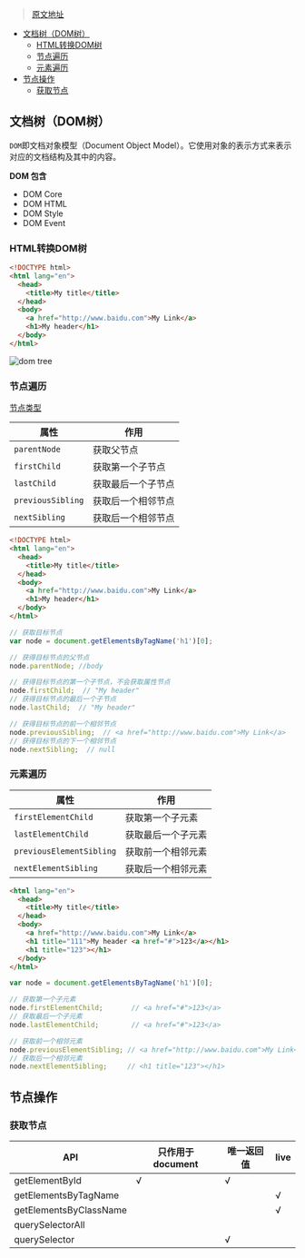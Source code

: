 >[原文地址](https://github.com/hua03/blog/blob/master/blog/笔记/JavaScript之Dom对象.md)

<!-- TOC depthFrom:2 -->

- [文档树（DOM树）](#文档树dom树)
  - [HTML转换DOM树](#html转换dom树)
  - [节点遍历](#节点遍历)
  - [元素遍历](#元素遍历)
- [节点操作](#节点操作)
  - [获取节点](#获取节点)

<!-- /TOC -->

## 文档树（DOM树）

`DOM`即文档对象模型（Document Object Model）。它使用对象的表示方式来表示对应的文档结构及其中的内容。

**DOM 包含**

- DOM Core
- DOM HTML
- DOM Style
- DOM Event

### HTML转换DOM树

```html
<!DOCTYPE html>
<html lang="en">
  <head>
    <title>My title</title>
  </head>
  <body>
    <a href="http://www.baidu.com">My Link</a>
    <h1>My header</h1>
  </body>
</html>
```

![dom tree](http://opd59bmxu.bkt.clouddn.com/2017121022295.png)

### 节点遍历

[节点类型](https://developer.mozilla.org/zh-CN/docs/Web/API/Node/nodeType)

|       属性        |        作用        |
| ----------------- | ------------------ |
| `parentNode`      | 获取父节点         |
| `firstChild`      | 获取第一个子节点   |
| `lastChild`       | 获取最后一个子节点 |
| `previousSibling` | 获取后一个相邻节点 |
| `nextSibling`     | 获取后一个相邻节点 |


```html
<!DOCTYPE html>
<html lang="en">
  <head>
    <title>My title</title>
  </head>
  <body>
    <a href="http://www.baidu.com">My Link</a>
    <h1>My header</h1>
  </body>
</html>
```


```javascript
// 获取目标节点
var node = document.getElementsByTagName('h1')[0];

// 获得目标节点的父节点
node.parentNode; //body

// 获得目标节点的第一个子节点，不会获取属性节点
node.firstChild;  // "My header" 
// 获得目标节点的最后一个子节点
node.lastChild;  // "My header"

// 获得目标节点的前一个相邻节点
node.previousSibling;  // <a href="http://www.baidu.com">My Link</a>
// 获得目标节点的下一个相邻节点
node.nextSibling;  // null
```


### 元素遍历

|           属性           |        作用        |
| ------------------------ | ------------------ |
| `firstElementChild`      | 获取第一个子元素   |
| `lastElementChild`       | 获取最后一个子元素 |
| `previousElementSibling` | 获取前一个相邻元素 |
| `nextElementSibling`     | 获取后一个相邻元素 |


```html
<html lang="en">
  <head>
    <title>My title</title>
  </head>
  <body>
    <a href="http://www.baidu.com">My Link</a>
    <h1 title="111">My header <a href="#">123</a></h1>
    <h1 title="123"></h1>
  </body>
</html>
```

```javascript
var node = document.getElementsByTagName('h1')[0];

// 获取第一个子元素
node.firstElementChild;       // <a href="#">123</a>
// 获取最后一个子元素
node.lastElementChild;        // <a href="#">123</a>

// 获取前一个相邻元素
node.previousElementSibling; // <a href="http://www.baidu.com">My Link</a>
// 获取后一个相邻元素
node.nextElementSibling;     // <h1 title="123"></h1>
```

## 节点操作

### 获取节点

|          API           | 只作用于 document | 唯一返回值 | live |
| ---------------------- | ----------------- | ---------- | ---- |
| getElementById         | √                 | √          |      |
| getElementsByTagName   |                   |            | √    |
| getElementsByClassName |                   |            | √    |
| querySelectorAll       |                   |            |      |
| querySelector          |                   | √          |      |
